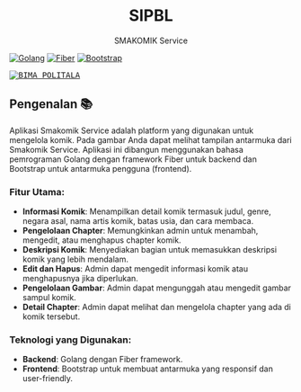 <p align="center"></p>

<h1 align="center">
   <a  target="_blank" align="center">
      SIPBL
   </a>
</h1>

<p align="center">SMAKOMIK Service</p>

[![Golang](https://img.shields.io/badge/Golang-v1.19-blue)](https://golang.org/doc/go1.19) [![Fiber](https://img.shields.io/badge/Fiber-v2.21-green)](https://docs.gofiber.io/guide/v2) [![Bootstrap](https://img.shields.io/badge/Bootstrap-v5.3-purple)](https://getbootstrap.com/docs/5.3/getting-started/introduction/)


<kbd>[![BIMA POLITALA](https://imgur.com/6IC0s64.png)](https://imgur.com/6IC0s64.png)</kbd>

## Pengenalan 📚

Aplikasi Smakomik Service adalah platform yang digunakan untuk mengelola komik. Pada gambar Anda dapat melihat tampilan antarmuka dari Smakomik Service. Aplikasi ini dibangun menggunakan bahasa pemrograman Golang dengan framework Fiber untuk backend dan Bootstrap untuk antarmuka pengguna (frontend).

### Fitur Utama:
- **Informasi Komik**: Menampilkan detail komik termasuk judul, genre, negara asal, nama artis komik, batas usia, dan cara membaca.
- **Pengelolaan Chapter**: Memungkinkan admin untuk menambah, mengedit, atau menghapus chapter komik.
- **Deskripsi Komik**: Menyediakan bagian untuk memasukkan deskripsi komik yang lebih mendalam.
- **Edit dan Hapus**: Admin dapat mengedit informasi komik atau menghapusnya jika diperlukan.
- **Pengelolaan Gambar**: Admin dapat mengunggah atau mengedit gambar sampul komik.
- **Detail Chapter**: Admin dapat melihat dan mengelola chapter yang ada di komik tersebut.

### Teknologi yang Digunakan:
- **Backend**: Golang dengan Fiber framework.
- **Frontend**: Bootstrap untuk membuat antarmuka yang responsif dan user-friendly.